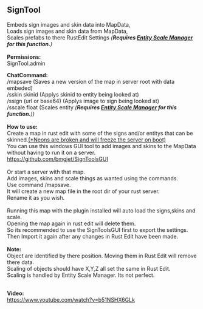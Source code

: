 <h2>SignTool</h2>
<p>Embeds sign images and skin data into MapData,<br />Loads sign images and skin data from MapData,<br />Scales prefabs to there RustEdit Settings <em>(<strong>Requires <a href="https://umod.org/plugins/entity-scale-manager" target="_blank">Entity Scale Manager</a> for this function.</strong>)</em><br /><br /><strong>Permissions:</strong><br />SignTool.admin</p>
<p><strong>ChatCommand:</strong><br />/mapsave (Saves a new version of the map in server root with data embeded)<br />/sskin skinid (Applys skinid to entity being looked at)<br />/ssign (url or base64) (Applys image to sign being looked at)<br />/sscale float (Scales entity <em>(<strong>Requires <a href="https://umod.org/plugins/entity-scale-manager" target="_blank" rel="noopener">Entity Scale Manager</a> for this function.</strong>))</em><br /><br /><strong>How to use:</strong><br />Create a map in rust edit with some of the signs and/or entitys that can be skinned.<span style="text-decoration: underline;">(*Neons are broken and will freeze the server on boot)</span><br />You can use this windows GUI tool to add images and skins to the MapData without having to run it on a server.<br /><a href="https://github.com/bmgjet/SignToolsGUI">https://github.com/bmgjet/SignToolsGUI</a><br /><br />Or start a server with that map.<br />Add images, skins and scale things as wanted using the commands.<br />Use command /mapsave.<br />It will create a new map file in the root dir of your rust server.<br />Rename it as you wish.<br /><br />Running this map with the plugin installed will auto load the signs,skins and scale.<br />Opening the map again in rust edit will delete them.<br />So its recommended to use the SignToolsGUI first to export the settings.<br />Then Import it again after any changes in Rust Edit have been made.<br /><br /><strong>Note:<br /></strong>Object are identified by there position. Moving them in Rust Edit will remove there data.<br />Scaling of objects should have X,Y,Z all set the same in Rust Edit.<br />Scaling is handled by Entity Scale Manager. Its not perfect.<br /><br /></p>
<p><strong>Video:</strong><br /><a href="https://www.youtube.com/watch?v=b51NSHX6GLk" target="_blank">https://www.youtube.com/watch?v=b51NSHX6GLk</a></p>
